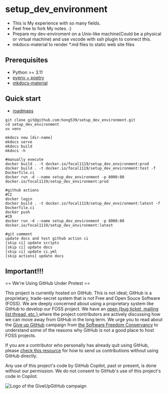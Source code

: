 # setup_dev_environment

* This is My experience with so many fields.
* Feel free to fork My notes. :)
* Prepare my dev-enviroment on a Unix-like machine(Could be a physical or virtual machine) and use vscode with ssh plugin to connect this.
* mkdocs-material to render *.md files to static web site files

## Prerequisites

* Python >= 3.11
* [pyenv + poetry](https://github.com/hong539/setup_dev_environment/blob/main/docs/computer%20languages/programming_languages/python/python.md#usage-with-pyenvpoetry)
* [mkdocs-material](https://github.com/squidfunk/mkdocs-material)

## Quick start

* [roadmaps](https://roadmap.sh/roadmaps)

```shell
git clone git@github.com:hong539/setup_dev_environment.git
cd setup_dev_environment
uv venv

mkdocs new [dir-name]
mkdocs serve
mkdocs build
mkdocs -h

#manually execute
docker build . -t docker.io/focal1119/setup_dev_environment:prod
docker build . -t docker.io/focal1119/setup_dev_environment:test -f Dockerfile.ci
docker run -d --name setup_dev_environment -p 8000:80 docker.io/focal1119/setup_dev_environment:prod

#github actions
#CI
docker login
docker build . -t docker.io/focal1119/setup_dev_environment:latest -f Dockerfile.ci
docker push
#CD
docker run -d --name setup_dev_environment -p 8000:80 docker.io/focal1119/setup_dev_environment:latest

#git comment
update docs and test github action ci
[skip ci] update scripts
[skip ci] update docs
[skip ci] update ci.yml
[skip actions] update docs
```

## Important!!!

== We're Using GitHub Under Protest ==

This project is currently hosted on GitHub.  This is not ideal; GitHub is a
proprietary, trade-secret system that is not Free and Open Souce Software
(FOSS).  We are deeply concerned about using a proprietary system like GitHub
to develop our FOSS project.  We have an
[open {bug ticket, mailing list thread, etc.} ](INSERT_LINK) where the
project contributors are actively discussing how we can move away from GitHub
in the long term.  We urge you to read about the
[Give up GitHub](https://GiveUpGitHub.org) campaign from
[the Software Freedom Conservancy](https://sfconservancy.org) to understand
some of the reasons why GitHub is not a good place to host FOSS projects.

If you are a contributor who personally has already quit using GitHub, please
[check this resource](INSERT_LINK) for how to send us contributions without
using GitHub directly.

Any use of this project's code by GitHub Copilot, past or present, is done
without our permission.  We do not consent to GitHub's use of this project's
code in Copilot.

![Logo of the GiveUpGitHub campaign](https://sfconservancy.org/img/GiveUpGitHub.png)
